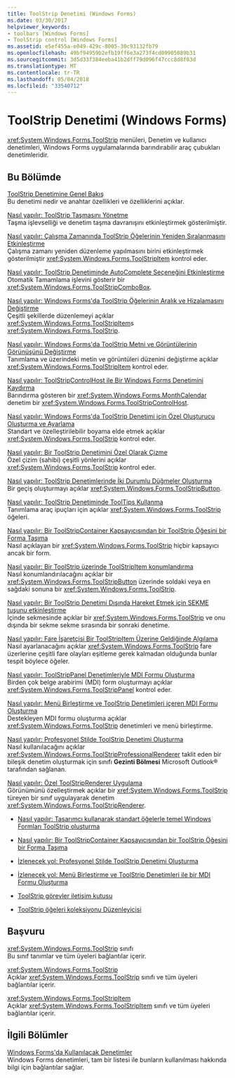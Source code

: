 ```yaml
---
title: ToolStrip Denetimi (Windows Forms)
ms.date: 03/30/2017
helpviewer_keywords:
- toolbars [Windows Forms]
- ToolStrip control [Windows Forms]
ms.assetid: e5ef455a-e049-429c-8005-30c93132fb79
ms.openlocfilehash: 49bf94959b2efb19ff6e3a273f4cd09905089b31
ms.sourcegitcommit: 3d5d33f384eeba41b2dff79d096f47ccc8d8f03d
ms.translationtype: MT
ms.contentlocale: tr-TR
ms.lasthandoff: 05/04/2018
ms.locfileid: "33540712"
---
```

# <a name="toolstrip-control-windows-forms"></a>ToolStrip Denetimi (Windows Forms)
<xref:System.Windows.Forms.ToolStrip> menüleri, Denetim ve kullanıcı denetimleri, Windows Forms uygulamalarında barındırabilir araç çubukları denetimleridir.  
  
## <a name="in-this-section"></a>Bu Bölümde  
 [ToolStrip Denetimine Genel Bakış](../../../../docs/framework/winforms/controls/toolstrip-control-overview-windows-forms.md)  
 Bu denetimi nedir ve anahtar özellikleri ve özelliklerini açıklar.  
  
 [Nasıl yapılır: ToolStrip Taşmasını Yönetme](../../../../docs/framework/winforms/controls/how-to-manage-toolstrip-overflow-in-windows-forms.md)  
 Taşma işlevselliği ve denetim taşma davranışını etkinleştirmek gösterilmiştir.  
  
 [Nasıl yapılır: Çalışma Zamanında ToolStrip Öğelerinin Yeniden Sıralanmasını Etkinleştirme](../../../../docs/framework/winforms/controls/how-to-enable-reordering-of-toolstrip-items-at-run-time-in-windows-forms.md)  
 Çalışma zamanı yeniden düzenleme yapılmasını birini etkinleştirmek gösterilmiştir <xref:System.Windows.Forms.ToolStripItem> kontrol eder.  
  
 [Nasıl yapılır: ToolStrip Denetiminde AutoComplete Seçeneğini Etkinleştirme](../../../../docs/framework/winforms/controls/how-to-enable-autocomplete-in-toolstrip-controls-in-windows-forms.md)  
 Otomatik Tamamlama işlevini gösterir bir <xref:System.Windows.Forms.ToolStripComboBox>.  
  
 [Nasıl yapılır: Windows Forms'da ToolStrip Öğelerinin Aralık ve Hizalamasını Değiştirme](../../../../docs/framework/winforms/controls/how-to-change-the-spacing-and-alignment-of-toolstrip-items-in-windows-forms.md)  
 Çeşitli şekillerde düzenlemeyi açıklar <xref:System.Windows.Forms.ToolStripItem>s <xref:System.Windows.Forms.ToolStrip>.  
  
 [Nasıl yapılır: Windows Forms'da ToolStrip Metni ve Görüntülerinin Görünüşünü Değiştirme](../../../../docs/framework/winforms/controls/how-to-change-the-appearance-of-toolstrip-text-and-images-in-windows-forms.md)  
 Tanımlama ve üzerindeki metin ve görüntüleri düzenini değiştirme açıklar <xref:System.Windows.Forms.ToolStripItem> kontrol eder.  
  
 [Nasıl yapılır: ToolStripControlHost ile Bir Windows Forms Denetimini Kaydırma](../../../../docs/framework/winforms/controls/how-to-wrap-a-windows-forms-control-with-toolstripcontrolhost.md)  
 Barındırma gösteren bir <xref:System.Windows.Forms.MonthCalendar> denetim bir <xref:System.Windows.Forms.ToolStripControlHost>.  
  
 [Nasıl yapılır: Windows Forms'da ToolStrip Denetimi için Özel Oluşturucu Oluşturma ve Ayarlama](../../../../docs/framework/winforms/controls/create-and-set-a-custom-renderer-for-the-toolstrip-control-in-wf.md)  
 Standart ve özelleştirilebilir boyama elde etmek açıklar <xref:System.Windows.Forms.ToolStrip> kontrol eder.  
  
 [Nasıl yapılır: Bir ToolStrip Denetimini Özel Olarak Çizme](../../../../docs/framework/winforms/controls/how-to-custom-draw-a-toolstrip-control.md)  
 Özel çizim (sahibi) çeşitli yönlerini açıklar <xref:System.Windows.Forms.ToolStrip> kontrol eder.  
  
 [Nasıl yapılır: ToolStrip Denetimlerinde İki Durumlu Düğmeler Oluşturma](../../../../docs/framework/winforms/controls/how-to-create-toggle-buttons-in-toolstrip-controls.md)  
 Bir geçiş oluşturmayı açıklar <xref:System.Windows.Forms.ToolStripButton>.  
  
 [Nasıl yapılır: ToolStrip Denetiminde ToolTips Kullanma](../../../../docs/framework/winforms/controls/how-to-use-tooltips-in-toolstrip-controls.md)  
 Tanımlama araç ipuçları için açıklar <xref:System.Windows.Forms.ToolStrip> öğeleri.  
  
 [Nasıl yapılır: Bir ToolStripContainer Kapsayıcısından bir ToolStrip Öğesini bir Forma Taşıma](../../../../docs/framework/winforms/controls/how-to-move-a-toolstrip-out-of-a-toolstripcontainer-onto-a-form.md)  
 Nasıl açıklayan bir <xref:System.Windows.Forms.ToolStrip> hiçbir kapsayıcı ancak bir form.  
  
 [Nasıl yapılır: Bir ToolStrip üzerinde ToolStripItem konumlandırma](../../../../docs/framework/winforms/controls/how-to-position-a-toolstripitem-on-a-toolstrip.md)  
 Nasıl konumlandırılacağını açıklar bir <xref:System.Windows.Forms.ToolStripButton> üzerinde soldaki veya en sağdaki sonuna bir <xref:System.Windows.Forms.ToolStrip>.  
  
 [Nasıl yapılır: Bir ToolStrip Denetimi Dışında Hareket Etmek için SEKME tuşunu etkinleştirme](../../../../docs/framework/winforms/controls/how-to-enable-the-tab-key-to-move-out-of-a-toolstrip-control.md)  
 İçinde sekmesinde açıklar bir <xref:System.Windows.Forms.ToolStrip> ve onu dışında bir sekme sekme sırasında bir sonraki denetime.  
  
 [Nasıl yapılır: Fare İşaretçisi Bir ToolStripItem Üzerine Geldiğinde Algılama](../../../../docs/framework/winforms/controls/how-to-detect-when-the-mouse-pointer-is-over-a-toolstripitem.md)  
 Nasıl ayarlanacağını açıklar <xref:System.Windows.Forms.ToolStrip> fare üzerlerine çeşitli fare olayları eşitleme gerek kalmadan olduğunda bunlar tespit böylece öğeler.  
  
 [Nasıl yapılır: ToolStripPanel Denetimleriyle MDI Formu Oluşturma](../../../../docs/framework/winforms/controls/how-to-create-an-mdi-form-with-toolstrippanel-controls.md)  
 Birden çok belge arabirimi (MDI) form oluşturmayı açıklar <xref:System.Windows.Forms.ToolStripPanel> kontrol eder.  
  
 [Nasıl yapılır: Menü Birleştirme ve ToolStrip Denetimleri içeren MDI Formu Oluşturma](../../../../docs/framework/winforms/controls/how-to-create-an-mdi-form-with-menu-merging-and-toolstrip-controls.md)  
 Destekleyen MDI formu oluşturma açıklar <xref:System.Windows.Forms.ToolStrip> denetimleri ve menü birleştirme.  
  
 [Nasıl yapılır: Profesyonel Stilde ToolStrip Denetimi Oluşturma](../../../../docs/framework/winforms/controls/how-to-create-a-professionally-styled-toolstrip-control.md)  
 Nasıl kullanılacağını açıklar <xref:System.Windows.Forms.ToolStripProfessionalRenderer> taklit eden bir bileşik denetim oluşturmak için sınıfı **Gezinti Bölmesi** Microsoft Outlook® tarafından sağlanan.  
  
 [Nasıl yapılır: Özel ToolStripRenderer Uygulama](../../../../docs/framework/winforms/controls/how-to-implement-a-custom-toolstriprenderer.md)  
 Görünümünü özelleştirmek açıklar bir <xref:System.Windows.Forms.ToolStrip> türeyen bir sınıf uygulayarak denetim <xref:System.Windows.Forms.ToolStripRenderer>.  
  
-   [Nasıl yapılır: Tasarımcı kullanarak standart öğelerle temel Windows Formları ToolStrip oluşturma](http://msdn.microsoft.com/library/571c1z99\(v=vs.110\))  
  
-   [Nasıl yapılır: Bir ToolStripContainer Kapsayıcısından bir ToolStrip Öğesini bir Forma Taşıma](http://msdn.microsoft.com/library/ms171701\(v=vs.110\))  
  
-   [İzlenecek yol: Profesyonel Stilde ToolStrip Denetimi Oluşturma](http://msdn.microsoft.com/library/ms233664\(v=vs.110\))  
  
-   [İzlenecek yol: Menü Birleştirme ve ToolStrip Denetimleri ile bir MDI Formu Oluşturma](http://msdn.microsoft.com/library/ms233676\(v=vs.110\))  
  
-   [ToolStrip görevler iletişim kutusu](http://msdn.microsoft.com/library/ms233648\(v=vs.110\))  
  
-   [ToolStrip öğeleri koleksiyonu Düzenleyicisi](http://msdn.microsoft.com/library/ms233643\(v=vs.110\))  
  
## <a name="reference"></a>Başvuru  
 <xref:System.Windows.Forms.ToolStrip> sınıfı  
 Bu sınıf tanımlar ve tüm üyeleri bağlantılar içerir.  
  
 <xref:System.Windows.Forms.ToolStrip>  
 Açıklar <xref:System.Windows.Forms.ToolStrip> sınıfı ve tüm üyeleri bağlantılar içerir.  
  
 <xref:System.Windows.Forms.ToolStripItem>  
 Açıklar <xref:System.Windows.Forms.ToolStripItem> sınıfı ve tüm üyeleri bağlantılar içerir.  
  
## <a name="related-sections"></a>İlgili Bölümler  
 [Windows Forms'da Kullanılacak Denetimler](../../../../docs/framework/winforms/controls/controls-to-use-on-windows-forms.md)  
 Windows Forms denetimleri, tam bir listesi ile bunların kullanılması hakkında bilgi için bağlantılar sağlar.

